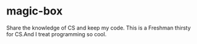 # magic-box
Share the knowledge of CS and keep my code.
This is a Freshman  thirsty for CS.And I treat programming so cool.
